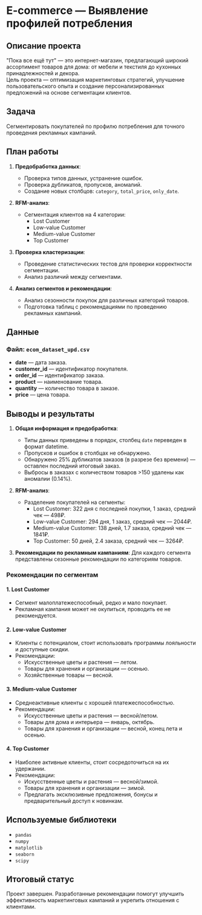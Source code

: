 # E-commerce — Выявление профилей потребления

## Описание проекта

"Пока все ещё тут" — это интернет-магазин, предлагающий широкий ассортимент товаров для дома: от мебели и текстиля до кухонных принадлежностей и декора.  
Цель проекта — оптимизация маркетинговых стратегий, улучшение пользовательского опыта и создание персонализированных предложений на основе сегментации клиентов.

## Задача

Сегментировать покупателей по профилю потребления для точного проведения рекламных кампаний.

## План работы

1. **Предобработка данных**:
   - Проверка типов данных, устранение ошибок.
   - Проверка дубликатов, пропусков, аномалий.
   - Создание новых столбцов: `category`, `total_price`, `only_date`.

2. **RFM-анализ**:
   - Сегментация клиентов на 4 категории:
     - Lost Customer
     - Low-value Customer
     - Medium-value Customer
     - Top Customer

3. **Проверка кластеризации**:
   - Проведение статистических тестов для проверки корректности сегментации.
   - Анализ различий между сегментами.

4. **Анализ сегментов и рекомендации**:
   - Анализ сезонности покупок для различных категорий товаров.
   - Подготовка таблиц с рекомендациями по проведению рекламных кампаний.

## Данные

### Файл: `ecom_dataset_upd.csv`

- **date** — дата заказа.  
- **customer_id** — идентификатор покупателя.  
- **order_id** — идентификатор заказа.  
- **product** — наименование товара.  
- **quantity** — количество товара в заказе.  
- **price** — цена товара.  

## Выводы и результаты

1. **Общая информация и предобработка**:
   - Типы данных приведены в порядок, столбец `date` переведен в формат datetime.  
   - Пропусков и ошибок в столбцах не обнаружено.  
   - Обнаружено 25% дубликатов заказов (в разрезе без времени) — оставлен последний итоговый заказ.  
   - Выбросы в заказах с количеством товаров >150 удалены как аномалии (0.14%).

2. **RFM-анализ**:
   - Разделение покупателей на сегменты:
     - Lost Customer: 322 дня с последней покупки, 1 заказ, средний чек — 498₽.  
     - Low-value Customer: 294 дня, 1 заказ, средний чек — 2044₽.  
     - Medium-value Customer: 138 дней, 1.7 заказа, средний чек — 1841₽.  
     - Top Customer: 50 дней, 2.4 заказа, средний чек — 3264₽.  

3. **Рекомендации по рекламным кампаниям**:
   Для каждого сегмента представлены сезонные рекомендации по категориям товаров.

### Рекомендации по сегментам

#### 1. **Lost Customer**  
- Сегмент малоплатежеспособный, редко и мало покупает.  
- Рекламная кампания может не окупиться, проводить ее не рекомендуется.  

#### 2. **Low-value Customer**  
- Клиенты с потенциалом, стоит использовать программы лояльности и доступные скидки.  
- Рекомендации:  
  - Искусственные цветы и растения — летом.  
  - Товары для хранения и организации — осенью.  
  - Хозяйственные товары — весной.  

#### 3. **Medium-value Customer**  
- Среднеактивные клиенты с хорошей платежеспособностью.  
- Рекомендации:  
  - Искусственные цветы и растения — весной/летом.  
  - Товары для дома и интерьера — январь, октябрь.  
  - Товары для хранения и организации — весной, конец лета и осенью.  

#### 4. **Top Customer**  
- Наиболее активные клиенты, стоит сосредоточиться на их удержании.  
- Рекомендации:  
  - Искусственные цветы и растения — весной/зимой.  
  - Товары для хранения и организации — зимой.  
  - Предлагать эксклюзивные предложения, бонусы и предварительный доступ к новинкам.  

## Используемые библиотеки

- `pandas`  
- `numpy`  
- `matplotlib`  
- `seaborn`  
- `scipy`  

## Итоговый статус

Проект завершен. Разработанные рекомендации помогут улучшить эффективность маркетинговых кампаний и укрепить отношения с клиентами.
